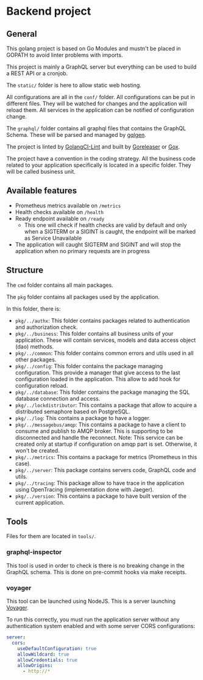 # Backend project

## General

This golang project is based on Go Modules and mustn't be placed in GOPATH to avoid linter problems with imports.

This project is mainly a GraphQL server but everything can be used to build a REST API or a cronjob.

The `static/` folder is here to allow static web hosting.

All configurations are all in the `conf/` folder. All configurations can be put in different files. They will be watched for changes and the application will reload them. All services in the application can be notified of configuration change.

The `graphql/` folder contains all graphql files that contains the GraphQL Schema. These will be parsed and managed by [gqlgen](https://gqlgen.com/).

The project is linted by [GolangCI-Lint](https://golangci-lint.run/) and built by [Goreleaser](https://goreleaser.com/) or [Gox](https://github.com/mitchellh/gox).

The project have a convention in the coding strategy. All the business code related to your application specifically is located in a specific folder. They will be called business unit.

## Available features

- Prometheus metrics available on `/metrics`
- Health checks available on `/health`
- Ready endpoint available on `/ready`
  - This one will check if health checks are valid by default and only when a SIGTERM or a SIGINT is caught, the endpoint will be marked as Service Unavailable
- The application will caught SIGTERM and SIGINT and will stop the application when no primary requests are in progress

## Structure

The `cmd` folder contains all main packages.

The `pkg` folder contains all packages used by the application.

In this folder, there is:

- `pkg/../authx`: This folder contains packages related to authentication and authorization check.
- `pkg/../business`: This folder contains all business units of your application. These will contain services, models and data access object (dao) methods.
- `pkg/../common`: This folder contains common errors and utils used in all other packages.
- `pkg/../config`: This folder contains the package managing configuration. This provide a manager that give access to the last configuration loaded in the application. This allow to add hook for configuration reload.
- `pkg/../database`: This folder contains the package managing the SQL database connection and access.
- `pkg/../lockdistributor`: This contains a package that allow to acquire a distributed semaphore based on PostgreSQL.
- `pkg/../log`: This contains a package to have a logger.
- `pkg/../messagebus/amqp`: This contains a package to have a client to consume and publish to AMQP broker. This is supporting to be disconnected and handle the reconnect. Note: This service can be created only at startup if configuration on amqp part is set. Otherwise, it won't be created.
- `pkg/../metrics`: This contains a package for metrics (Prometheus in this case).
- `pkg/../server`: This package contains servers code, GraphQL code and utils.
- `pkg/../tracing`: This package allow to have trace in the application using OpenTracing (implementation done with Jaeger).
- `pkg/../version`: This contains a package to have built version of the current application.

## Tools

Files for them are located in `tools/`.

### graphql-inspector

This tool is used in order to check is there is no breaking change in the GraphQL schema. This is done on pre-commit hooks via make receipts.

### voyager

This tool can be launched using NodeJS. This is a server launching [Voyager](https://github.com/APIs-guru/graphql-voyager).

To run this correctly, you must run the application server without any authentication system enabled and with some server CORS configurations:

```yaml
server:
  cors:
    useDefaultConfiguration: true
    allowWildcard: true
    allowCredentials: true
    allowOrigins:
      - http://*
```
